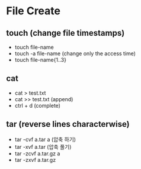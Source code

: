 # File Create

## touch (change file timestamps)

- touch file-name
- touch -a file-name (change only the access time)
- touch file-name{1..3}

## cat

- cat > test.txt
- cat >> test.txt (append)
- ctrl + d (complete)

## tar (reverse lines characterwise)

- tar -cvf a.tar a (압축 하기)
- tar -xvf a.tar (압축 풀기)
- tar -zcvf a.tar.gz a
- tar -zxvf a.tar.gz
